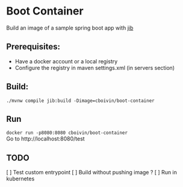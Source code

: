 # Boot Container

Build an image of a sample spring boot app with [jib](https://github.com/GoogleContainerTools/jib)

## Prerequisites:
- Have a docker account or a local registry
- Configure the registry in maven settings.xml (in servers section)

## Build:
`./mvnw compile jib:build -Dimage=cboivin/boot-container`

## Run
`docker run -p8080:8080 cboivin/boot-container`  
Go to http://localhost:8080/test

## TODO
[ ] Test custom entrypoint
[ ] Build without pushing image ?
[ ] Run in kubernetes

